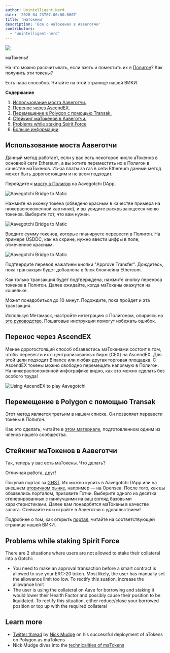 ```yaml
---
author: Unintelligent Nerd
date: '2020-04-23T07:00:00.000Z'
title: 'маТокены'
description: 'Все о маТокенах в Аавеготчи'
contributors:
  - "unintelligent-nerd"
---
```


<div class="headerImageContainer">
<img class="headerImage" src="/matokens/matoken.png">
<p class="headerImageText">маТокены!

</p>
</div>

На что можно рассчитывать, если взять и поместить их в [Полигон](/glossary#polygon)? Как получить эти токены?

Есть пара способов. Читайте на этой странице нашей ВИКИ.

<div class="contentsBox">

**Содержание**

<ol>
<li><a href=#using-the-aavegotchi-bridge>Использование моста Аавеготчи.</a></li>
<li><a href=#bridging-through-ascendex>Перенос через AscendEX.</a></li>
<li><a href=#fiat-to-polygon-using-transak>Перемещение в Polygon с помощью Transak.</a></li>
<li><a href=#staking-matokens-into-aavegotchis>Стейкинг маТокенов в Аавеготчи.</a></li>
<li><a href=#problems-while-staking-spirit-force>Problems while staking Spirit Force</a></li>
<li><a href=#learn-more>Больше информации</a></li>
</ol>

</div>

## Использование моста Аавеготчи

Данный метод работает, если у вас есть некоторое число аТокенов в основной сети Ethereum, а вы хотите переместить их в Полигон в качестве маТокенов. Из-за платы за газ в сети Ethereum данный метод может быть дорогостоящим и не всем подходит.

Перейдите к [мосту в Полигон](https://aavegotchi.com/bridge) на Aavegotchi DApp.

<img class = "bodyImage" src = "/matokens/bridge-to-matic.png" alt = "Aavegotchi Bridge to Matic" />

Нажмите на иконку токена (обведено красным в качестве примера на нижерасположенной картинке), и вы увидите раскрывающееся меню токенов. Выберите тот, что вам нужен.

<img class = "bodyImage" src = "/matokens/select-atoken-to-convert.png" alt = "Aavegotchi Bridge to Matic" />

Введите сумму токенов, которые планируете перевести в Полигон. На примере USDDC, как на скрине, нужно ввести цифры в поле, отмеченное красным.

<img class = "bodyImage" src = "/matokens/amount-to-transfer-to-matic.png" alt = "Aavegotchi Bridge to Matic" />

Подтвердите перевод нажатием кнопки "Approve Transfer". Дождитесь, пока транзакция будет добавлена в блок блокчейна Ethereum.

Как только транзакция будет подтверждена, нажмите кнопку переноса токенов в Полигон. Далее ожидайте, когда маТокены окажутся на кошельке.

Может понадобиться до 10 минут. Подождите, пока пройдет и эта транзакция.

Используя Метамаск, настройте интеграцию с Полигоном, опираясь на [это руководство](/polygon). Пошаговые инструкции помогут избежать ошибок.

## Перенос через AscendEX

Менее дорогостоящий способ обзавестись маТокенами состоит в том, чтобы перевести их с централизованных бирж (CEX) на AscendEX. Для этой цели подходит Binance или любая другая торговая площадка. С AscendEX токены можно свободно перемещать напрямую в Полигон. На нижерасположенной инфографике видно, как это можно сделать без особого труда!

<img class = "bodyImage" src = "/matokens/Using_AscendEX_and_play_Aavegotchi.jpg" alt = "Using AscendEX to play Aavegotchi" />

## Перемещение в Polygon с помощью Transak

Этот метод является третьим в нашем списке. Он позволяет перевести токены в Полигон.

Как это сделать, читайте в [этом материале](https://trasher.substack.com/p/buying-your-tokens-straight-into), подготовленном одним из членов нашего сообщества.

## Стейкинг маТокенов в Аавеготчи

Так, теперь у вас есть маТокены. Что делать?

Отличная работа, друг!

Покупай портал за [GHST](/ghst). Их можно купить в Aavegotchi DApp или на внешнем [вторичном рынке](/marketplace), например — на Opensea. После того, как вы обзавелись порталом, призовите Готчи. Выберите одного из десятка сгенерированных с наилучшими на ваш взгляд базовыми характеристиками. Далее вам понадобятся маТокены в качестве залога. Стейкайте их и играйте в Аавеготчи с удовольствием!

Подробнее о том, как открыть [портал](/portals), читайте на соответствующей странице нашей ВИКИ.

## Problems while staking Spirit Force

There are 2 situations where users are not allowed to stake their collateral into a Gotchi:

* You need to make an approval transaction before a smart contract is allowed to use your ERC-20 token. Most likely, the user has manually set the allowance limit too low. To rectify this suation, increase the allowance limit
* The user is using the collateral on Aave for borrowing and staking it would lower their Health Factor and possibly cause their position to be liquidated. To rectify this situation, either reduce/close your borrowed position or top up with the required collateral

## Learn more

* [Twitter thread](https://twitter.com/mudgen/status/1352399348219445250) by [Nick Mudge](/team#nick-mudge) on his successful deployment of aTokens on Polygon as maTokens
* Nick Mudge dives into the [technicalities of maTokens](https://aavegotchi.substack.com/p/aaves-interest-bearing-atokens-on)
